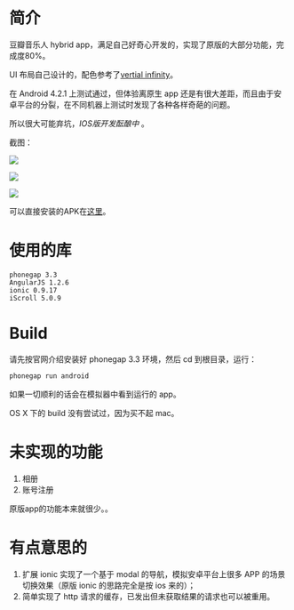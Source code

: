 # 简介

豆瓣音乐人 hybrid app，满足自己好奇心开发的，实现了原版的大部分功能，完成度80%。

UI 布局自己设计的，配色参考了[vertial infinity](http://www.cssauthor.com/vertical-infinity-a-mega-flat-style-ui-kit-for-free-download/)。

在 Android 4.2.1 上测试通过，但体验离原生 app 还是有很大差距，而且由于安卓平台的分裂，在不同机器上测试时发现了各种各样奇葩的问题。

所以很大可能弃坑，*IOS版开发酝酿中* 。

截图：

![](https://raw.githubusercontent.com/novoland/douban-artist/master/screenshots/1.png)

![](https://raw.githubusercontent.com/novoland/douban-artist/master/screenshots/3.png)

![](https://raw.githubusercontent.com/novoland/douban-artist/master/screenshots/5.png)

可以直接安装的APK在[这里](https://github.com/novoland/douban-artist/raw/master/platforms/android/bin/DouBi-debug-unaligned.apk)。

# 使用的库

```
phonegap 3.3 
AngularJS 1.2.6
ionic 0.9.17
iScroll 5.0.9
```

# Build

请先按官网介绍安装好 phonegap 3.3 环境，然后 cd 到根目录，运行：
```sh
phonegap run android
```
如果一切顺利的话会在模拟器中看到运行的 app。

OS X 下的 build 没有尝试过，因为买不起 mac。

# 未实现的功能

1. 相册
2. 账号注册

原版app的功能本来就很少。。

# 有点意思的
1. 扩展 ionic 实现了一个基于 modal 的导航，模拟安卓平台上很多 APP 的场景切换效果（原版 ionic 的思路完全是按 ios 来的）；
2. 简单实现了 http 请求的缓存，已发出但未获取结果的请求也可以被重用。

